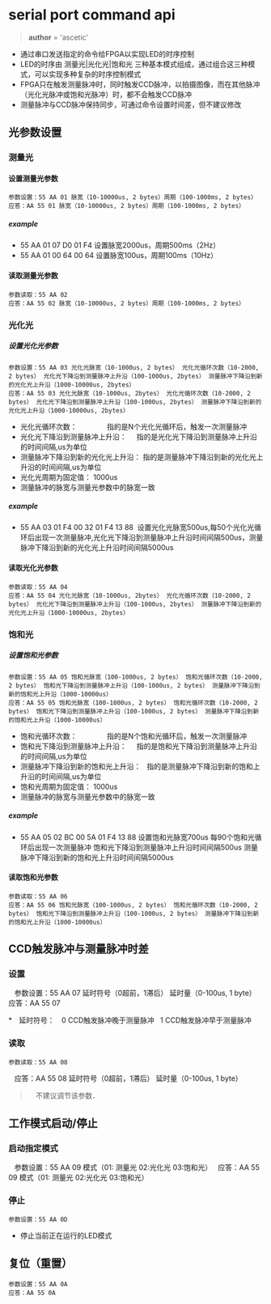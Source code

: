 
# serial port command api

> __author__ = 'ascetic'

* 通过串口发送指定的命令给FPGA以实现LED的时序控制
* LED的时序由 测量光|光化光|饱和光 三种基本模式组成，通过组合这三种模式，可以实现多种复杂的时序控制模式
* FPGA只在触发测量脉冲时，同时触发CCD脉冲，以拍摄图像，而在其他脉冲（光化光脉冲或饱和光脉冲）时，都不会触发CCD脉冲
* 测量脉冲与CCD脉冲保持同步，可通过命令设置时间差，但不建议修改

## 光参数设置

### 测量光

#### 设置测量光参数

    参数设置：55 AA 01 脉宽（10-10000us, 2 bytes）周期（100-1000ms, 2 bytes）                 
    应答：AA 55 01 脉宽（10-10000us, 2 bytes）周期（100-1000ms, 2 bytes）

##### example

* 55 AA 01 07 D0 01 F4  设置脉宽2000us，周期500ms（2Hz）
* 55 AA 01 00 64 00 64  设置脉宽100us，周期100ms（10Hz）

#### 读取测量光参数

    参数读取：55 AA 02 
    应答：AA 55 02 脉宽（10-10000us, 2 bytes）周期（100-1000ms, 2 bytes）

### 光化光

##### 设置光化光参数

    参数设置：55 AA 03 光化光脉宽（10-1000us, 2 bytes） 光化光循环次数（10-2000, 2 bytes） 光化光下降沿到测量脉冲上升沿（100-1000us, 2bytes） 测量脉冲下降沿到新的光化光上升沿（1000-10000us, 2bytes）
    应答：AA 55 03 光化光脉宽（10-1000us, 2bytes） 光化光循环次数（10-2000, 2 bytes） 光化光下降沿到测量脉冲上升沿（100-1000us, 2bytes） 测量脉冲下降沿到新的光化光上升沿（1000-10000us, 2bytes）

* 光化光循环次数：                  指的是N个光化光循环后，触发一次测量脉冲
* 光化光下降沿到测量脉冲上升沿：     指的是光化光下降沿到测量脉冲上升沿的时间间隔,us为单位
* 测量脉冲下降沿到新的光化光上升沿：  指的是测量脉冲下降沿到新的光化光上升沿的时间间隔,us为单位
* 光化光周期为固定值： 1000us
* 测量脉冲的脉宽与测量光参数中的脉宽一致

##### example

* 55 AA 03 01 F4 00 32 01 F4 13 88  设置光化光脉宽500us,每50个光化光循环后出现一次测量脉冲,光化光下降沿到测量脉冲上升沿时间间隔500us，测量脉冲下降沿到新的光化光上升沿时间间隔5000us

#### 读取光化光参数

    参数读取：55 AA 04 
    应答：AA 55 04 光化光脉宽（10-1000us, 2bytes） 光化光循环次数（10-2000, 2 bytes） 光化光下降沿到测量脉冲上升沿（100-1000us, 2bytes） 测量脉冲下降沿到新的光化光上升沿（1000-10000us, 2bytes）

### 饱和光

##### 设置饱和光参数
    
    参数设置：55 AA 05 饱和光脉宽（100-1000us, 2 bytes） 饱和光循环次数（10-2000, 2 bytes） 饱和光下降沿到测量脉冲上升沿（100-1000us, 2 bytes） 测量脉冲下降沿到新的饱和光上升沿（1000-10000us）
    应答：AA 55 05 饱和光脉宽（100-1000us, 2 bytes） 饱和光循环次数（10-2000, 2 bytes） 饱和光下降沿到测量脉冲上升沿（100-1000us, 2 bytes） 测量脉冲下降沿到新的饱和光上升沿（1000-10000us）

* 饱和光循环次数：                   指的是N个饱和光循环后，触发一次测量脉冲
* 饱和光下降沿到测量脉冲上升沿：      指的是饱和光下降沿到测量脉冲上升沿的时间间隔,us为单位
* 测量脉冲下降沿到新的饱和光上升沿：   指的是测量脉冲下降沿到新的饱和上升沿的时间间隔,us为单位
* 饱和光周期为固定值： 1000us
* 测量脉冲的脉宽与测量光参数中的脉宽一致

##### example

* 55 AA 05 02 BC 00 5A 01 F4 13 88  设置饱和光脉宽700us 每90个饱和光循环后出现一次测量脉冲 饱和光下降沿到测量脉冲上升沿时间间隔500us 测量脉冲下降沿到新的饱和光上升沿时间间隔5000us

#### 读取饱和光参数

    参数读取：55 AA 06                                                      
    应答：AA 55 06 饱和光脉宽（100-1000us, 2 bytes） 饱和光循环次数（10-2000, 2 bytes） 饱和光下降沿到测量脉冲上升沿（100-1000us, 2 bytes） 测量脉冲下降沿到新的饱和光上升沿（1000-10000us）

## CCD触发脉冲与测量脉冲时差

### 设置

    参数设置：55 AA 07 延时符号（0超前，1滞后） 延时量（0-100us, 1 byte）
    应答：AA 55 07
    
*　延时符号：　0 CCD触发脉冲晚于测量脉冲    1 CCD触发脉冲早于测量脉冲

### 读取

    参数读取：55 AA 08                                                         
    应答：AA 55 08 延时符号（0超前，1滞后） 延时量（0-100us, 1 byte）
    
>　不建议调节该参数．
   
## 工作模式启动/停止

### 启动指定模式

    参数设置：55 AA 09 模式（01: 测量光 02:光化光 03:饱和光）  
    应答：AA 55 09 模式（01: 测量光 02:光化光 03:饱和光）

### 停止
    
    参数设置：55 AA 0D

* 停止当前正在运行的LED模式

## 复位（重置）

    参数设置：55 AA 0A 
    应答：AA 55 0A

